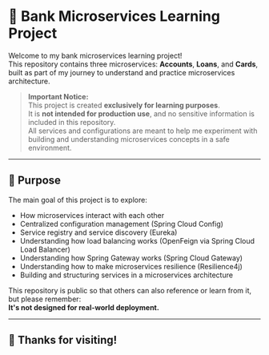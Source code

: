 # 🧩 Bank Microservices Learning Project

Welcome to my bank microservices learning project!  
This repository contains three microservices: **Accounts**, **Loans**, and **Cards**, built as part of my journey to
understand and practice microservices architecture.

> **Important Notice:**  
> This project is created **exclusively for learning purposes**.  
> It is **not intended for production use**, and no sensitive information is included in this repository.  
> All services and configurations are meant to help me experiment with building and understanding microservices concepts
> in a safe environment.

---

## 🎯 Purpose

The main goal of this project is to explore:

- How microservices interact with each other
- Centralized configuration management (Spring Cloud Config)
- Service registry and service discovery (Eureka)
- Understanding how load balancing works (OpenFeign via Spring Cloud Load Balancer)
- Understanding how Spring Gateway works (Spring Cloud Gateway)
- Understanding how to make microservices resilience (Resilience4j)
- Building and structuring services in a microservices architecture

This repository is public so that others can also reference or learn from it, but please remember:  
**It's not designed for real-world deployment.**

---

## 🙌 Thanks for visiting!
